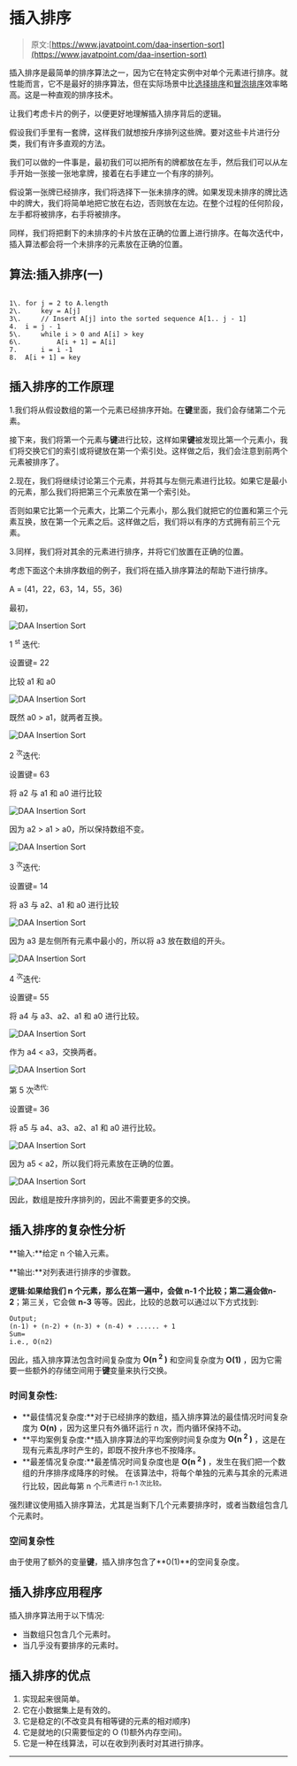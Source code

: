 # 插入排序

> 原文:[https://www.javatpoint.com/daa-insertion-sort](https://www.javatpoint.com/daa-insertion-sort)

插入排序是最简单的排序算法之一，因为它在特定实例中对单个元素进行排序。就性能而言，它不是最好的排序算法，但在实际场景中比[选择排序](https://www.javatpoint.com/daa-selection-sort)和[冒泡排序](https://www.javatpoint.com/daa-bubble-sort)效率略高。这是一种直观的排序技术。

让我们考虑卡片的例子，以便更好地理解插入排序背后的逻辑。

假设我们手里有一套牌，这样我们就想按升序排列这些牌。要对这些卡片进行分类，我们有许多直观的方法。

我们可以做的一件事是，最初我们可以把所有的牌都放在左手，然后我们可以从左手开始一张接一张地拿牌，接着在右手建立一个有序的排列。

假设第一张牌已经排序，我们将选择下一张未排序的牌。如果发现未排序的牌比选中的牌大，我们将简单地把它放在右边，否则放在左边。在整个过程的任何阶段，左手都将被排序，右手将被排序。

同样，我们将把剩下的未排序的卡片放在正确的位置上进行排序。在每次迭代中，插入算法都会将一个未排序的元素放在正确的位置。

## 算法:插入排序(一)

```

1\. for j = 2 to A.length 
2\. 	key = A[j]
3\. 	// Insert A[j] into the sorted sequence A[1.. j - 1]
4.	i = j - 1
5\. 	while i > 0 and A[i] > key
6\. 		A[i + 1] = A[i]
7.		i = i -1
8.	A[i + 1] = key

```

## 插入排序的工作原理

1.我们将从假设数组的第一个元素已经排序开始。在**键**里面，我们会存储第二个元素。

接下来，我们将第一个元素与**键**进行比较，这样如果**键**被发现比第一个元素小，我们将交换它们的索引或将键放在第一个索引处。这样做之后，我们会注意到前两个元素被排序了。

2.现在，我们将继续讨论第三个元素，并将其与左侧元素进行比较。如果它是最小的元素，那么我们将把第三个元素放在第一个索引处。

否则如果它比第一个元素大，比第二个元素小，那么我们就把它的位置和第三个元素互换，放在第一个元素之后。这样做之后，我们将以有序的方式拥有前三个元素。

3.同样，我们将对其余的元素进行排序，并将它们放置在正确的位置。

考虑下面这个未排序数组的例子，我们将在插入排序算法的帮助下进行排序。

A = (41，22，63，14，55，36)

最初，

![DAA Insertion Sort](../Images/5e443da7975e988d0c17927802d53c12.png)

1 <sup>st</sup> 迭代:

设置键= 22

比较 a1 和 a0

![DAA Insertion Sort](../Images/30cb374b6abf540f69d18ee379febd82.png)

既然 a0 > a1，就两者互换。

![DAA Insertion Sort](../Images/2d593ae95fc3b846515ff8fd3a1140b0.png)

2 <sup>次</sup>迭代:

设置键= 63

将 a2 与 a1 和 a0 进行比较

![DAA Insertion Sort](../Images/a64079055639b70bfe730a26d26d7d36.png)

因为 a2 > a1 > a0，所以保持数组不变。

![DAA Insertion Sort](../Images/a3b0f4569209c720fffd82d81c143ae3.png)

3 <sup>次</sup>迭代:

设置键= 14

将 a3 与 a2、a1 和 a0 进行比较

![DAA Insertion Sort](../Images/2ab7feb82c700d2b3d38b21bafb76e0a.png)

因为 a3 是左侧所有元素中最小的，所以将 a3 放在数组的开头。

![DAA Insertion Sort](../Images/db397144ec92438dd170a8e29cb54c74.png)

4 <sup>次</sup>迭代:

设置键= 55

将 a4 与 a3、a2、a1 和 a0 进行比较。

![DAA Insertion Sort](../Images/7c1cfc26463982456c3890cca1794f7e.png)

作为 a4 < a3，交换两者。

![DAA Insertion Sort](../Images/cb8f1ce28177371092ed5e88d560a78b.png)

第 5 次<sup>迭代:</sup>

设置键= 36

将 a5 与 a4、a3、a2、a1 和 a0 进行比较。

![DAA Insertion Sort](../Images/2dcabf6d77efe27c8c2a718d8a4a333e.png)

因为 a5 < a2，所以我们将元素放在正确的位置。

![DAA Insertion Sort](../Images/7dccf039e40e4abb08f4be14eb2426f5.png)

因此，数组是按升序排列的，因此不需要更多的交换。

## 插入排序的复杂性分析

**输入:**给定 n 个输入元素。

**输出:**对列表进行排序的步骤数。

**逻辑:**如果给我们 **n** 个元素，那么在第一遍中，会做 **n-1** 个比较；第二遍会做**n-2**；第三关，它会做 **n-3** 等等。因此，比较的总数可以通过以下方式找到:

```
Output; 
(n-1) + (n-2) + (n-3) + (n-4) + ...... + 1
Sum= 
i.e., O(n2)

```

因此，插入排序算法包含时间复杂度为 **O(n <sup>2</sup> )** 和空间复杂度为 **O(1)** ，因为它需要一些额外的存储空间用于**键**变量来执行交换。

### 时间复杂性:

*   **最佳情况复杂度:**对于已经排序的数组，插入排序算法的最佳情况时间复杂度为 **O(n)** ，因为这里只有外循环运行 n 次，而内循环保持不动。
*   **平均案例复杂度:**插入排序算法的平均案例时间复杂度为 **O(n <sup>2</sup> )** ，这是在现有元素乱序时产生的，即既不按升序也不按降序。
*   **最差情况复杂度:**最差情况时间复杂度也是 **O(n <sup>2</sup> )** ，发生在我们把一个数组的升序排序成降序的时候。
    在该算法中，将每个单独的元素与其余的元素进行比较，因此每第 n 个<sup>元素进行 n-1 次比较。</sup>

强烈建议使用插入排序算法，尤其是当剩下几个元素要排序时，或者当数组包含几个元素时。

### 空间复杂性

由于使用了额外的变量**键**，插入排序包含了**0(1)**的空间复杂度。

## 插入排序应用程序

插入排序算法用于以下情况:

*   当数组只包含几个元素时。
*   当几乎没有要排序的元素时。

## 插入排序的优点

1.  实现起来很简单。
2.  它在小数据集上是有效的。
3.  它是稳定的(不改变具有相等键的元素的相对顺序)
4.  它是就地的(只需要恒定的 O (1)额外内存空间)。
5.  它是一种在线算法，可以在收到列表时对其进行排序。

* * *
